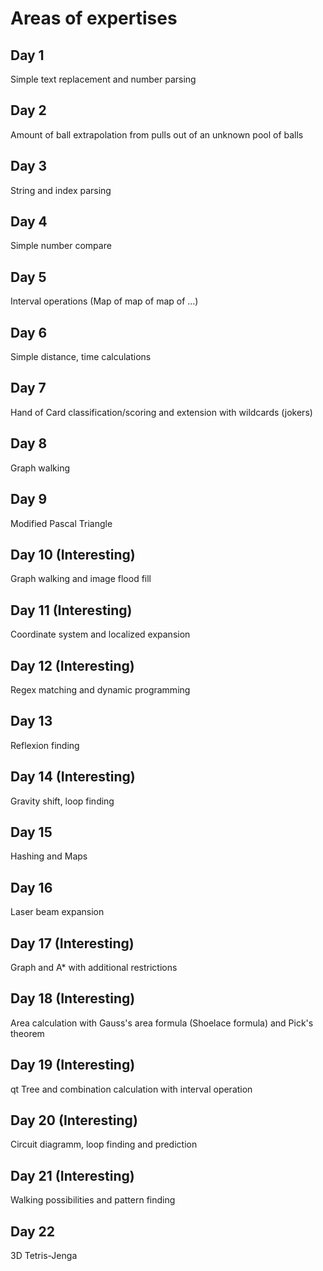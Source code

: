 # Areas of expertises

## Day 1

Simple text replacement and number parsing

## Day 2

Amount of ball extrapolation from pulls out of an unknown pool of balls

## Day 3

String and index parsing

## Day 4

Simple number compare

## Day 5

Interval operations (Map of map of map of ...)

## Day 6

Simple distance, time calculations

## Day 7

Hand of Card classification/scoring and extension with wildcards (jokers)

## Day 8

Graph walking

## Day 9

Modified Pascal Triangle

## Day 10 (Interesting)

Graph walking and image flood fill

## Day 11 (Interesting)

Coordinate system and localized expansion

## Day 12 (Interesting)

Regex matching and dynamic programming

## Day 13

Reflexion finding

## Day 14 (Interesting)

Gravity shift, loop finding

## Day 15

Hashing and Maps

## Day 16

Laser beam expansion

## Day 17 (Interesting)

Graph and A* with additional restrictions

## Day 18 (Interesting)

Area calculation with Gauss's area formula (Shoelace formula) and Pick's theorem

## Day 19 (Interesting)

qt Tree and combination calculation with interval operation

## Day 20 (Interesting)

Circuit diagramm, loop finding and prediction

## Day 21 (Interesting)

Walking possibilities and pattern finding

## Day 22

3D Tetris-Jenga
